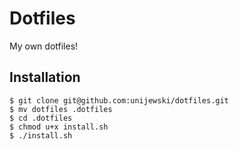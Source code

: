# Dotfiles

My own dotfiles!

## Installation

    $ git clone git@github.com:unijewski/dotfiles.git
    $ mv dotfiles .dotfiles
    $ cd .dotfiles
    $ chmod u+x install.sh
    $ ./install.sh
